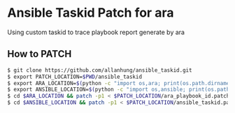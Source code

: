 # Ansible Taskid Patch for ara
Using custom taskid to trace playbook report generate by ara

## How to PATCH
```sh
$ git clone https://github.com/allanhung/ansible_taskid.git
$ export PATCH_LOCATION=$PWD/ansible_taskid
$ export ARA_LOCATION=$(python -c "import os,ara; print(os.path.dirname(ara.__file__))")
$ export ANSIBLE_LOCATION=$(python -c "import os,ansible; print(os.path.dirname(ansible.__file__))")
$ cd $ARA_LOCATION && patch -p1 < $PATCH_LOCATION/ara_playbook_id.patch
$ cd $ANSIBLE_LOCATION && patch -p1 < $PATCH_LOCATION/ansible_taskid.patch
```
